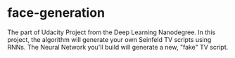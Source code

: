 # face-generation
The part of Udacity Project from the Deep Learning Nanodegree. In this project, the algorithm will generate your own Seinfeld TV scripts using RNNs. The Neural Network you'll build will generate a new, "fake" TV script.
